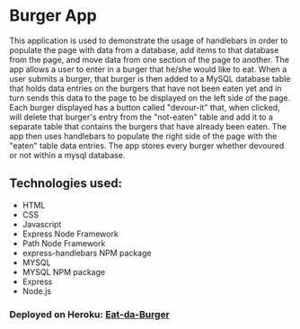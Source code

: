 # Burger App
This application is used to demonstrate the usage of handlebars in order to populate the page with data from a database, add items to that database from the page, and move data from one section of the page to another.  The app allows a user to enter in a burger that he/she would like to eat.  When a user submits a burger, that burger is then added to a MySQL database table that holds data entries on the burgers that have not been eaten yet and in turn sends this data to the page to be displayed on the left side of the page.  Each burger displayed has a button called "devour-it" that, when clicked, will delete that burger's entry from the "not-eaten" table and add it to a separate table that contains the burgers that have already been eaten.  The app then uses handlebars to populate the right side of the page with the "eaten" table data entries.  The app stores every burger whether devoured or not within a mysql database.


## Technologies used:
* HTML
* CSS
* Javascript
* Express Node Framework
* Path Node Framework
* express-handlebars NPM package
* MYSQL
* MYSQL NPM package
* Express
* Node.js

### Deployed on Heroku: [Eat-da-Burger](https://pacific-spire-19292.herokuapp.com/index)